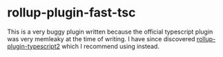 # rollup-plugin-fast-tsc

This is a very buggy plugin written because the official typescript plugin was very memleaky at the time of writing. I have since discovered [rollup-plugin-typescript2](https://www.npmjs.com/package/rollup-plugin-typescript2) which I recommend using instead.
